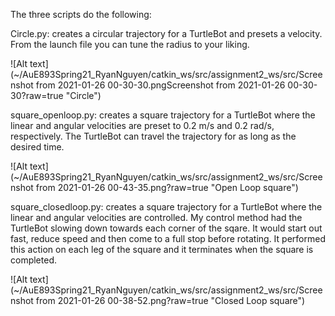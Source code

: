 The three scripts do the following:

Circle.py: creates a circular trajectory for a TurtleBot and presets a velocity.  From the launch file you can tune the radius to your liking.

![Alt text](~/AuE893Spring21_RyanNguyen/catkin_ws/src/assignment2_ws/src/Screenshot from 2021-01-26 00-30-30.pngScreenshot from 2021-01-26 00-30-30?raw=true "Circle")

square_openloop.py: creates a square trajectory for a TurtleBot where the linear and angular velocities are preset to 0.2 m/s and 0.2 rad/s, respectively. The TurtleBot can travel the trajectory for as long as the desired time.

![Alt text](~/AuE893Spring21_RyanNguyen/catkin_ws/src/assignment2_ws/src/Screenshot from 2021-01-26 00-43-35.png?raw=true "Open Loop square")

square_closedloop.py: creates a square trajectory for a TurtleBot where the linear and angular velocities are controlled. My control method had the TurtleBot slowing down towards each corner of the sqare. It would start out fast, reduce speed and then come to a full stop before rotating. It performed this action on each leg of the square and it terminates when the square is completed.

![Alt text](~/AuE893Spring21_RyanNguyen/catkin_ws/src/assignment2_ws/src/Screenshot from 2021-01-26 00-38-52.png?raw=true "Closed Loop square")




